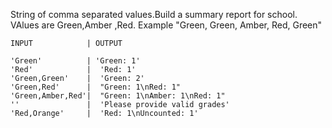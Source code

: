 String of comma separated values.Build a summary report for school.
VAlues are Green,Amber ,Red.
Example "Green, Green, Amber, Red, Green"

```
INPUT            | OUTPUT

'Green'          | 'Green: 1'
'Red'            |  'Red: 1'
'Green,Green'    |  'Green: 2'
'Green,Red'      |  "Green: 1\nRed: 1"
'Green,Amber,Red'|  "Green: 1\nAmber: 1\nRed: 1"
''               |  'Please provide valid grades'
'Red,Orange'     |  'Red: 1\nUncounted: 1'


```

